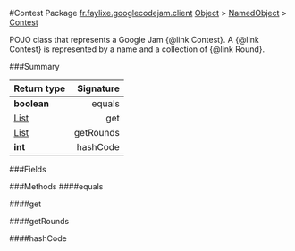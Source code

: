 #Contest
Package [fr.faylixe.googlecodejam.client](nullfr/faylixe/googlecodejam/client)
[Object]() > [NamedObject]() > [Contest]()

<p>POJO class that represents a Google Jam {@link Contest}.
 A {@link Contest} is represented by a name and a
 collection of {@link Round}.</p>

###Summary

Return type | Signature
--- | ---:
**boolean** | equals
[List]() | get
[List]() | getRounds
**int** | hashCode

###Fields

###Methods
####equals

####get

####getRounds

####hashCode

